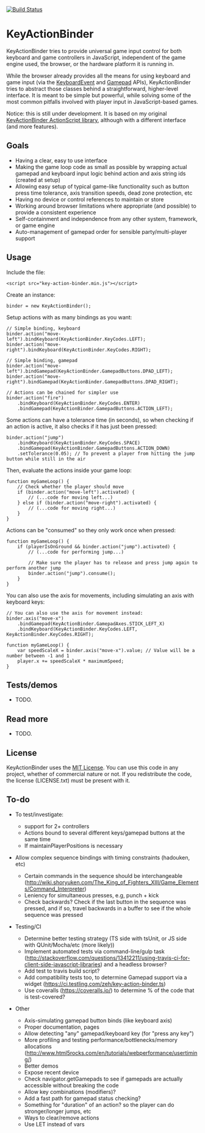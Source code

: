 [![Build Status](https://travis-ci.org/zeh/key-action-binder.ts.svg?branch=master)](https://travis-ci.org/zeh/key-action-binder.ts)

# KeyActionBinder

KeyActionBinder tries to provide universal game input control for both keyboard and game controllers in JavaScript, independent of the game engine used, the browser, or the hardware platform it is running in.

While the browser already provides all the means for using keyboard and game input (via the [KeyboardEvent](https://developer.mozilla.org/en-US/docs/Web/API/KeyboardEvent/KeyboardEvent) and [Gamepad](https://developer.mozilla.org/en-US/docs/Web/Guide/API/Gamepad) APIs), KeyActionBinder tries to abstract those classes behind a straightforward, higher-level interface. It is meant to be simple but powerful, while solving some of the most common pitfalls involved with player input in JavaScript-based games.

Notice: this is still under development. It is based on my original [KeyActionBinder ActionScript library](https://github.com/zeh/key-action-binder), although with a different interface (and more features).


## Goals

 * Having a clear, easy to use interface
 * Making the game loop code as small as possible by wrapping actual gamepad and keyboard input logic behind action and axis string ids (created at setup)
 * Allowing easy setup of typical game-like functionality such as button press time tolerance, axis transition speeds, dead zone protection, etc
 * Having no device or control references to maintain or store
 * Working around browser limitations where appropriate (and possible) to provide a consistent experience
 * Self-containment and independence from any other system, framework, or game engine
 * Auto-management of gamepad order for sensible party/multi-player support

## Usage

Include the file:

	<script src="key-action-binder.min.js"></script>

Create an instance:

	binder = new KeyActionBinder();

Setup actions with as many bindings as you want:

	// Simple binding, keyboard
	binder.action("move-left").bindKeyboard(KeyActionBinder.KeyCodes.LEFT);
	binder.action("move-right").bindKeyboard(KeyActionBinder.KeyCodes.RIGHT);
	
	// Simple binding, gamepad
	binder.action("move-left").bindGamepad(KeyActionBinder.GamepadButtons.DPAD_LEFT);
	binder.action("move-right").bindGamepad(KeyActionBinder.GamepadButtons.DPAD_RIGHT);

	// Actions can be chained for simpler use
	binder.action("fire")
		.bindKeyboard(KeyActionBinder.KeyCodes.ENTER)
		.bindGamepad(KeyActionBinder.GamepadButtons.ACTION_LEFT);

Some actions can have a tolerance time (in seconds), so when checking if an action is active, it also checks if it has just been pressed:

	binder.action("jump")
		.bindKeyboard(KeyActionBinder.KeyCodes.SPACE)
		.bindGamepad(KeyActionBinder.GamepadButtons.ACTION_DOWN)
		.setTolerance(0.05); // To prevent a player from hitting the jump button while still in the air

Then, evaluate the actions inside your game loop:

	function myGameLoop() {
		// Check whether the player should move
		if (binder.action("move-left").activated) {
			// (...code for moving left...)
		} else if (binder.action("move-right").activated) {
			// (...code for moving right...)
		}
	}

Actions can be "consumed" so they only work once when pressed:

	function myGameLoop() {
		if (playerIsOnGround && binder.action("jump").activated) {
			// (...code for performing jump...)

			// Make sure the player has to release and press jump again to perform another jump
			binder.action("jump").consume();
		}
	}

You can also use the axis for movements, including simulating an axis with keyboard keys:
	
	// You can also use the axis for movement instead:
	binder.axis("move-x")
		.bindGamepad(KeyActionBinder.GamepadAxes.STICK_LEFT_X)
		.bindKeyboard(KeyActionBinder.KeyCodes.LEFT, KeyActionBinder.KeyCodes.RIGHT);
		
	function myGameLoop() {
		var speedScaleX = binder.axis("move-x").value; // Value will be a number between -1 and 1
		player.x += speedScaleX * maximumSpeed;
	}

## Tests/demos

 * TODO.


## Read more

 * TODO.


## License

KeyActionBinder uses the [MIT License](http://choosealicense.com/licenses/mit/). You can use this code in any project, whether of commercial nature or not. If you redistribute the code, the license (LICENSE.txt) must be present with it.


## To-do

 * To test/investigate:
   * support for 2+ controllers
   * Actions bound to several different keys/gamepad buttons at the same time
   * If maintainPlayerPositions is necessary

 * Allow complex sequence bindings with timing constraints (hadouken, etc)
   * Certain commands in the sequence should be interchangeable (http://wiki.shoryuken.com/The_King_of_Fighters_XIII/Game_Elements/Command_Interpreter)
   * Leniency for simultaneous presses, e.g, punch + kick
   * Check backwards? Check if the last button in the sequence was pressed, and if so, travel backwards in a buffer to see if the whole sequence was pressed
 
 * Testing/CI
   * Determine better testing strategy (TS side with tsUnit, or JS side with QUnit/Mocha/etc (more likely))
   * Implement automated tests via command-line/gulp task (http://stackoverflow.com/questions/13412211/using-travis-ci-for-client-side-javascript-libraries) and a headless browser?
   * Add test to travis build script?
   * Add compatibility tests too, to determine Gamepad support via a widget (https://ci.testling.com/zeh/key-action-binder.ts)
   * Use coveralls (https://coveralls.io/) to determine % of the code that is test-covered?

 * Other
   * Axis-simulating gamepad button binds (like keyboard axis)
   * Proper documentation, pages
   * Allow detecting "any" gamepad/keyboard key (for "press any key")
   * More profiling and testing performance/bottlenecks/memory allocations (http://www.html5rocks.com/en/tutorials/webperformance/usertiming/)
   * Better demos
   * Expose recent device
   * Check navigator.getGamepads to see if gamepads are actually accessible without breaking the code
   * Allow key combinations (modifiers)?
   * Add a fast path for gamepad status checking?
   * Something for "duration" of an action? so the player can do stronger/longer jumps, etc
   * Ways to clear/remove actions
   * Use LET instead of vars